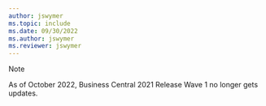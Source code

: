 ```yaml
---
author: jswymer
ms.topic: include
ms.date: 09/30/2022
ms.author: jswymer
ms.reviewer: jswymer
---
```

> [!NOTE]
> As of October 2022, Business Central 2021 Release Wave 1 no longer gets updates.
